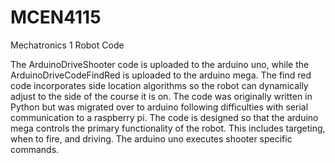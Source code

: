 # MCEN4115
Mechatronics 1 Robot Code

The ArduinoDriveShooter code is uploaded to the arduino uno, while the ArduinoDriveCodeFindRed is uploaded to the arduino mega. The find red code incorporates side location algorithms so the robot can dynamically adjust to the side of the course it is on. The code was originally written in Python but was migrated over to arduino following difficulties with serial communication to a raspberry pi. The code is designed so that the arduino mega controls the primary functionality of the robot. This includes targeting, when to fire, and driving. The arduino uno executes shooter specific commands.
